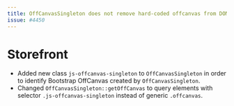 ```yaml
---
title: OffCanvasSingleton does not remove hard-coded offcanvas from DOM
issue: #4450
---
```

# Storefront
* Added new class `js-offcanvas-singleton` to `OffCanvasSingleton` in order to identify Bootstrap OffCanvas created by `OffCanvasSingleton`.
* Changed `OffCanvasSingleton::getOffCanvas` to query elements with selector `.js-offcanvas-singleton` instead of generic `.offcanvas`.